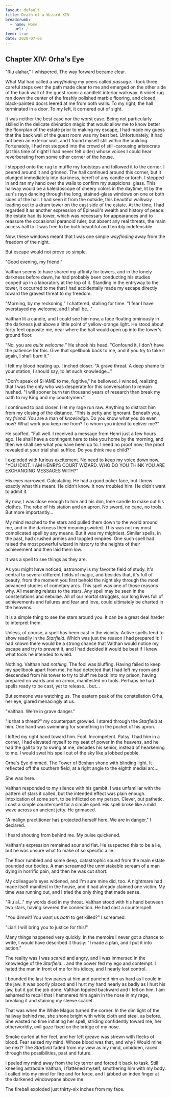 ```yaml
---
layout: default
title: Death of a Wizard XIV
breadcrumb:
  - name: Home
    url: /
feed: true
date: 2020-07-05
---
```

Chapter XIV: Orha's Eye
-----------------------

"Riu alahar," I whispered. The way forward became clear.

What Mal had called a *wayfinding* my peers called *passage*. I took three careful steps over the path made clear to me and emerged on the other side of the back wall of the guest room: a candlelit interior walkway. A violet rug ran down the center of the freshly polished marble flooring, and closed, black-painted doors leered at me from both walls. To my right, the hall terminated in a door. To my left, it cornered out of sight.

It was neither the best case nor the worst case. Being not particularly skilled in the delicate divination magic that would allow me to know better the floorplan of the estate prior to making my escape, I had made my guess that the back wall of the guest room was my best bet. Unfortunately, it had not been an exterior wall, and I found myself still within the building. Fortunately, I had not stepped into the crowd of still-carousing aristocrats (at this time of night! I had never felt older) whose voices I could hear reverberating from some other corner of the house.

I stepped onto the rug to muffle my footsteps and followed it to the corner. I peered around it and grinned. The hall continued around this corner, but it plunged immediately into darkness, bereft of any candle or torch. I stepped in and ran my hand over the walls to confirm my suspicions: glass. This hallway would be a kaleidoscope of cheery colors in the daytime, lit by the sun's rays dancing through the long, stained-glass windows on one or both sides of the hall. I had seen it from the outside, this beautiful walkway leading out to a drum tower on the east side of the estate. At the time, I had regarded it as another expression of Épineuil's wealth and history of peace: the estate had its tower, which was necessary for appearances and to reassure the occasional paranoid ruler, but absent any real threats, the main access hall to it was free to be both beautiful and terribly indefensible.

Now, these windows meant that I was one simple *wayfinding* away from the freedom of the night.

But escape would not prove so simple.

"Good evening, my friend."

Valthan seems to have shared my affinity for towers, and in the lonely darkness before dawn, he had probably been conducting his studies cooped up in a laboratory at the top of it. Standing in the entryway to the tower, it occurred to me that I had accidentally made my escape directly toward the gravest threat to my freedom.

"Morning, by my reckoning," I chattered, stalling for time. "I fear I have overstayed my welcome, and I shall be..."

Valthan lit a candle, and I could see him now, a face floating ominously in the darkness just above a little point of yellow-orange light. He stood about forty feet opposite me, near where the hall would open up into the tower's ground floor.

"No, you are *quite welcome.*" He shook his head. "Confound it, I don't have the patience for this. Give that spellbook back to me, and if you try to take it again, I shall *burn* it."

I felt my blood heating up. I inched closer. "A grave threat. A deep shame to your station, I should say, to let such knowledge..."

"Don't speak of SHAME to me, fugitive," he bellowed. I winced, realizing that I was the only who was desperate for this conversation to remain hushed. "I will sooner burn ten thousand years of research than break my oath to my King and my countrymen."

I continued to pad closer. I let my rage run raw. Anything to distract him from my closing of the distance. "This is petty and ignorant. Beneath you, my *friend*. You are a man of *knowledge*. Do you know what you do even now? What work you keep me from? To whom you intend to deliver me?"

He scoffed. "Full well. I received a message from Henri just a few hours ago. He shall have a contingent here to take you home by the morning, and then we shall see what you have been up to. I need no proof now; the proof revealed at your trial shall suffice. Do you think me a child?"

I exploded with furious excitement. No need to keep my voice down now. "YOU IDIOT. I AM HENRI'S COURT WIZARD. WHO DO YOU THINK YOU ARE EXCHANGING MESSAGES WITH?"

His eyes narrowed. Calculating. He had a good poker face, but I knew exactly what this meant. He didn't know. It now troubled him. He didn't want to admit it.

By now, I was close enough to him and his dim, lone candle to make out his clothes. The robe of his station and an apron. No sword, no cane, no tools. But more importantly...

My mind reached to the stars and pulled them down to the world around me, and in the darkness their meaning swirled. This was not my most complicated spell by any means. But it was my mightiest. Similar spells, in the past, had crushed armies and toppled empires. One such spell had raised the most powerful wizard in history to the heights of their achievement and then laid them low.

It was a spell to see things as they are.

As you might have noticed, astronomy is my favorite field of study. It's central to several different fields of magic, and besides that, it's full of beauty, from the moment you first behold the night sky through the most advanced studies of cometary arcs. This spell was one of those reasons why. All meaning relates to the stars. Any spell may be seen in the constellations and nebulae. All of our mortal struggles, our long lives full of achievements and failures and fear and love, could ultimately be charted in the heavens.

It is a simple thing to see the stars around you. It can be a great deal harder to interpret them.

Unless, of course, a spell has been cast in the vicinity. Active spells tend to show readily in the *Starfield*. Which was just the reason I had prepared it: I had known there would be a strong chance that Valthan would notice my escape and try to prevent it, and I had decided it would be best if I knew what tools he intended to wield.

Nothing. Valthan had *nothing.* The fool was bluffing. Having failed to keep my spellbook apart from me, he had detected that I had left my room and descended from his tower to try to bluff me back into my prison, having prepared no wards and no armor, manifested no tools. Perhaps he had spells ready to be cast, yet to release... but...

But someone was watching us. The eastern peak of the constellation Orha, her eye, glared menacingly at us.

"Valthan. We're in grave danger."

"Is that a threat?" my counterpart growled. I stared through the *Starfield* at him. One hand was swimming for something in the pocket of his apron.

I lofted my right hand toward him. Fool. Incompetent. Patsy. I had him in a corner, I had elevated myself to my seat of power in the heavens, and he had the gall to try to swing at me, decades his senior, instead of hearkening to me. I would swat his spell out of the sky like a lobbed pebble.

Orha's Eye dimmed. The Tower of Beshan shone with blinding light. It reflected off the southern field, at a right angle to the eighth medial arc...

She was here.

Valthan responded to my silence with his gambit. I was unfamiliar with the pattern of stars it called, but the intended effect was plain enough. Intoxication of some sort, to be inflicted on my person. Clever, but pathetic. I cast a simple counterspell for a simple spell. His spell broke like a mild wave across an ancient jetty. He grimaced.

"A malign practitioner has projected herself here. We are in danger," I declared.

I heard shouting from behind me. My pulse quickened.

Valthan's expression remained sour and flat. He suspected this to be a lie, but he was unsure what to make of so specific a lie.

The floor rumbled and some deep, catastrophic sound from the main estate pounded our bodies. A man screamed the unmistakable scream of a man dying in horrific pain, and then he was cut short.

My colleague's eyes widened, and I'm sure mine did, too. A nightmare had made itself manifest in the house, and it had already claimed one victim. My time was running out, and I tried the only thing that made sense.

"Riu al..." my words died in my throat. Valthan stood with his hand between two stars, having severed the connection. He had cast a counterspell.

"You dimwit! You want us *both* to get killed?" I screamed.

"Liar! I will bring you to justice for this!"

Many things happened very quickly. In the memoirs I never got a chance to write, I would have described it thusly: "I made a plan, and I put it into action."

The reality was I was scared and angry, and I was immersed in the knowledge of the *Starfield*... and the power fed my ego and contempt. I hated the man in front of me for his idiocy, and I nearly lost control.

I bounded the last few paces at him and punched him as hard as I could in the jaw. It was poorly placed and I hurt my hand nearly as badly as I hurt his jaw, but it got the job done. Valthan toppled backward and I fell on him. I am ashamed to recall that I hammered him again in the nose in my rage, breaking it and staining my sleeve scarlet.

That was when the White Magus turned the corner. In the dim light of the hallway behind me, she shone bright with white cloth and steel, as before. She wasted no time initiating her spell, striding confidently toward me, her otherworldly, evil gaze fixed on the bridge of my nose.

Smoke curled at her feet, and her left greave was strewn with flecks of blood. Fear seized my mind. Whose blood was that, and why? Would mine be next? The *Starfield* faded from my view as my mind, unbidden, raced through the possibilities, past and future.

I peeled my mind away from the icy terror and forced it back to task. Still kneeling astraddle Valthan, I flattened myself, smothering him with my body. I called into my mind for fire and for force, and I jabbed an index finger at the darkened windowpane above me.

The fireball exploded just thirty-six inches from my face.
